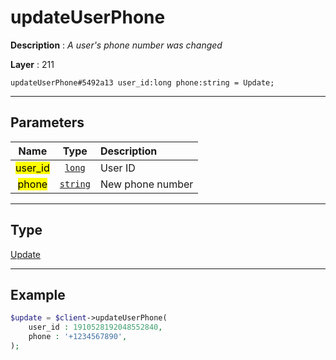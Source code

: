 # updateUserPhone

**Description** : *A user's phone number was changed*

**Layer** : 211

```tl
updateUserPhone#5492a13 user_id:long phone:string = Update;
```

---

## Parameters

| Name | Type | Description |
| :---: | :---: | :--- |
| <mark>user_id</mark> | [`long`](type/long) | User ID |
| <mark>phone</mark> | [`string`](type/string) | New phone number |

---

## Type

[Update](type/Update)

---

## Example

```php
$update = $client->updateUserPhone(
	user_id : 1910528192048552840,
	phone : '+1234567890',
);
```